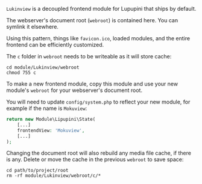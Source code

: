`Lukinview` is a decoupled frontend module for Lupupini that ships by default.

The webserver's document root (`webroot`) is contained here. You can symlink it elsewhere.

Using this pattern, things like `favicon.ico`, loaded modules, and the entire frontend can be efficiently customized.

The `c` folder in `webroot` needs to be writeable as it will store cache:

```shell
cd module/Lukinview/webroot
chmod 755 c
```

To make a new frontend module, copy this module and use your new module's `webroot` for your webserver's document root.

You will need to update `config/system.php` to reflect your new module, for example if the name is `Mokuview`:

```php
return new Module\Lipupini\State(
	[...]
	frontendView: 'Mokuview',
	[...]
);
```

Changing the document root will also rebuild any media file cache, if there is any. Delete or move the cache in the previous `webroot` to save space:

```shell
cd path/to/project/root
rm -rf module/Lukinview/webroot/c/*
```
